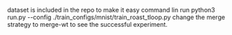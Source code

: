dataset is included in the repo to make it easy
command lin
run python3 run.py --config ./train_configs/mnist/train_roast_tloop.py
change the merge strategy to merge-wt to see the successful experiment.
